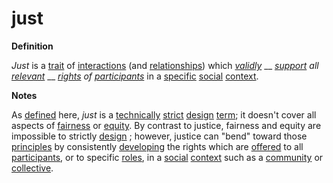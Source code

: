# just

**Definition**

_Just_ is a [trait](https://github.com/gcassel/Modular-Organization-Terminology/blob/master/terms/trait.md) of [interactions](https://github.com/gcassel/Modular-Organization-Terminology/blob/master/terms/interaction.md) (and [relationships](https://github.com/gcassel/Modular-Organization-Terminology/blob/master/terms/relate.md)) which [_validly_](https://github.com/gcassel/Modular-Organization-Terminology/blob/master/terms/valid.md) __ [_support_](https://github.com/gcassel/Modular-Organization-Terminology/blob/master/terms/support.md) _all_ [_relevant_](https://github.com/gcassel/Modular-Organization-Terminology/blob/master/terms/relevance.md) __ [_rights_](https://github.com/gcassel/Modular-Organization-Terminology/blob/master/terms/right.md) _of_ [_participants_](https://github.com/gcassel/Modular-Organization-Terminology/blob/master/terms/participate.md) in a [specific](https://github.com/gcassel/Modular-Organization-Terminology/blob/master/terms/specific.md) [social](https://github.com/gcassel/Modular-Organization-Terminology/blob/master/terms/social.md) [context](https://github.com/gcassel/Modular-Organization-Terminology/blob/master/terms/context.md).

**Notes**

As [defined](https://github.com/gcassel/Modular-Organization-Terminology/blob/master/terms/definition.md) here, _just_ is a [technically](https://github.com/gcassel/Modular-Organization-Terminology/blob/master/terms/technical.md) [strict](https://github.com/gcassel/Modular-Organization-Terminology/blob/master/terms/strict.md) [design](https://github.com/gcassel/Modular-Organization-Terminology/blob/master/terms/design.md) [term](https://github.com/gcassel/Modular-Organization-Terminology/blob/master/terms/term.md); it doesn't cover all aspects of [fairness](https://github.com/gcassel/Modular-Organization-Terminology/blob/master/terms/fair.md) or [equity](https://github.com/gcassel/Modular-Organization-Terminology/blob/master/terms/equity.md). By contrast to justice, fairness and equity are impossible to strictly [design](https://github.com/gcassel/Modular-Organization-Terminology/blob/master/terms/design.md) ; however, justice can "bend" toward those [principles](https://github.com/gcassel/Modular-Organization-Terminology/blob/master/terms/principle.md) by consistently [developing](https://github.com/gcassel/Modular-Organization-Terminology/blob/master/terms/develop.md) the rights which are [offered](https://github.com/gcassel/Modular-Organization-Terminology/blob/master/terms/offer.md) to all [participants](https://github.com/gcassel/Modular-Organization-Terminology/blob/master/terms/participate.md), or to specific [roles](https://github.com/gcassel/Modular-Organization-Terminology/blob/master/terms/role.md), in a [social](https://github.com/gcassel/Modular-Organization-Terminology/blob/master/terms/social.md) [context](https://github.com/gcassel/Modular-Organization-Terminology/blob/master/terms/context.md) such as a [community](https://github.com/gcassel/Modular-Organization-Terminology/blob/master/terms/community.md) or [collective](https://github.com/gcassel/Modular-Organization-Terminology/blob/master/terms/collective.md).
